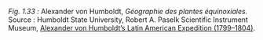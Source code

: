 *Fig. 1.33 :* Alexander von Humboldt, *Géographie des plantes équinoxiales.*  
Source : Humboldt State University, Robert A. Paselk Scientific Instrument Museum, [Alexander von Humboldt’s Latin American Expedition (1799–1804)](https://www2.humboldt.edu/scimus/AvH_HSU_Centenial%20Exhibit/AvH_ChimPrnt.htm).